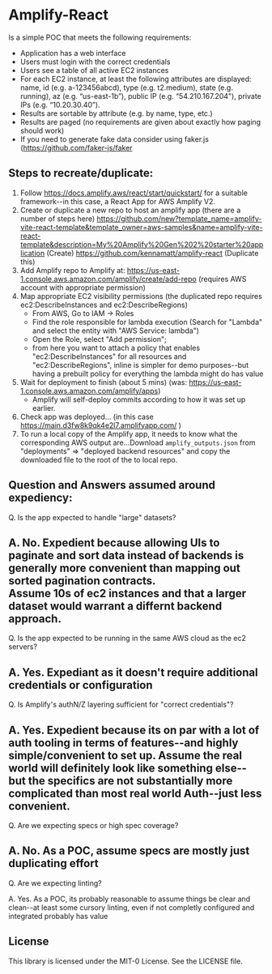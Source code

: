 # Amplify-React
Is a simple POC that meets the following requirements:

- Application has a web interface
- Users must login with the correct credentials
- Users see a table of all active EC2 instances
- For each EC2 instance, at least the following attributes are displayed: name, id (e.g. a-123456abcd), type (e.g. t2.medium), state (e.g. running), az (e.g. “us-east-1b”), public IP (e.g. “54.210.167.204"), private IPs (e.g. “10.20.30.40”).
- Results are sortable by attribute (e.g. by name, type, etc.)
- Results are paged (no requirements are given about exactly how paging should work)
- If you need to generate fake data consider using faker.js (https://github.com/faker-js/faker 

## Steps to recreate/duplicate:
1. Follow https://docs.amplify.aws/react/start/quickstart/ for a suitable framework--in this case, a React App for AWS Amplify V2.
1. Create or duplicate a new repo to host an amplify app (there are a number of steps here)
https://github.com/new?template_name=amplify-vite-react-template&template_owner=aws-samples&name=amplify-vite-react-template&description=My%20Amplify%20Gen%202%20starter%20application (Create)
https://github.com/kennamatt/amplify-react (Duplicate this)
1. Add Amplify repo to Amplify at:
https://us-east-1.console.aws.amazon.com/amplify/create/add-repo (requires AWS account with appropriate permission)
1. Map appropriate EC2 visibility permissions (the duplicated repo requires ec2:DescribeInstances and ec2:DescribeRegions)
    - From AWS, Go to IAM -> Roles
    - Find the role responsible for lambda execution (Search for "Lambda" and select the entity with "AWS Service: lambda")
    - Open the Role, select "Add permission"; 
    - from here you want to attach a policy that enables "ec2:DescribeInstances" for all resources and "ec2:DescribeRegions", inline is simpler for demo purposes--but having a prebuilt policy for everything the lambda might do has value
1. Wait for deployment to finish (about 5 mins) (was: https://us-east-1.console.aws.amazon.com/amplify/apps)
    - Amplify will self-deploy commits according to how it was set up earlier.
1. Check app was deployed... (in this case https://main.d3fw8k9qk4e2l7.amplifyapp.com/ )
1. To run a local copy of the Amplify app, it needs to know what the corresponding AWS output are...Download `amplify_outputs.json` from "deployments" => "deployed backend resources" and copy the downloaded file to the root of the to local repo.

## Question and Answers assumed around expediency:
Q. Is the app expected to handle "large" datasets?

A. No.  Expedient because allowing UIs to paginate and sort data instead of backends 
is generally more convenient than mapping out sorted pagination contracts.  
Assume 10s of ec2 instances and that a larger dataset would warrant a differnt backend approach. 
---
Q. Is the app expected to be running in the same AWS cloud as the ec2 servers?

A. Yes.  Expediant as it doesn't require additional credentials or configuration
---
Q. Is Amplify's authN/Z layering sufficient for "correct credentials"?

A. Yes.  Expedient because its on par with a lot of auth tooling in terms of 
features--and highly simple/convenient to set up.
Assume the real world will definitely look like something else--but the specifics are 
not substantially more complicated than most real world Auth--just less convenient.
---
Q. Are we expecting specs or high spec coverage?

A. No.  As a POC, assume specs are mostly just duplicating effort
---
Q. Are we expecting linting?

A. Yes.  As a POC, its probably reasonable to assume things be clear and 
clean--at least some cursory linting, even if not completly configured and integrated probably has value

## License

This library is licensed under the MIT-0 License. See the LICENSE file.